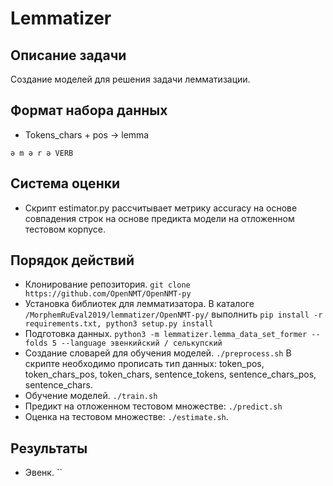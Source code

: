 Lemmatizer
==========================================

## Описание задачи

Создание моделей для решения задачи лемматизации.

## Формат набора данных

- Tokens_chars + pos -> lemma
```
ə m ə r ə VERB
```

## Система оценки

- Скрипт estimator.py рассчитывает метрику accuracy на основе совпадения строк на основе предикта модели на отложенном
тестовом корпусе.


## Порядок действий

- Клонирование репозитория. `git clone https://github.com/OpenNMT/OpenNMT-py`
- Установка библиотек для лемматизатора. В каталоге `/MorphemRuEval2019/lemmatizer/OpenNMT-py/` выполнить 
`pip install -r requirements.txt, python3 setup.py install`
- Подготовка данных. `python3 -m lemmatizer.lemma_data_set_former --folds 5 --language эвенкийский / селькупский`
- Создание словарей для обучения моделей. `./preprocess.sh` В скрипте необходимо прописать тип данных: token_pos, token_chars_pos, 
token_chars, sentence_tokens, sentence_chars_pos, sentence_chars.
- Обучение моделей. `./train.sh`
- Предикт на отложенном тестовом множестве: `./predict.sh` 
- Оценка на тестовом множестве: `./estimate.sh`. 


## Результаты

- Эвенк. ``
